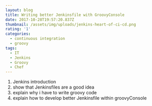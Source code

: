 ```yaml
---
layout: blog
title: Writing better Jenkinsfile with GroovyConsole
date: 2017-10-28T19:57:20.837Z
thumbnail: /assets/img/uploads/jenkins-heart-of-ci-cd.png
rating: '1'
categories:
  - continuous integration
  - groovy
tags:
  - IT
  - Jenkins
  - Groovy
  - Chef
---
```

1. Jenkins introduction
2. show that Jenkinsfiles are a good idea
3. explain why i have to write groovy code
4. explain how to develop better Jenkinsfile within groovyConsole

